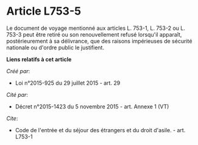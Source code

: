 # Article L753-5

Le document de voyage mentionné aux articles L. 753-1, L. 753-2 ou L. 753-3 peut être retiré ou son renouvellement refusé
lorsqu'il apparaît, postérieurement à sa délivrance, que des raisons impérieuses de sécurité nationale ou d'ordre public le
justifient.

**Liens relatifs à cet article**

_Créé par_:

  - Loi n°2015-925 du 29 juillet 2015 - art. 29

_Cité par_:

  - Décret n°2015-1423 du 5 novembre 2015 - art. Annexe 1 (VT)

_Cite_:

  - Code de l'entrée et du séjour des étrangers et du droit d'asile. - art. L753-1

